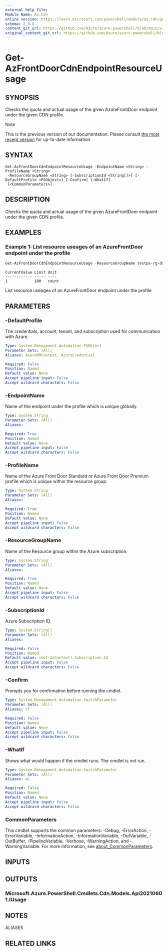 ```yaml
---
external help file:
Module Name: Az.Cdn
online version: https://learn.microsoft.com/powershell/module/az.cdn/get-azfrontdoorcdnendpointresourceusage
schema: 2.0.0
content_git_url: https://github.com/Azure/azure-powershell/blob/main/src/Cdn/help/Get-AzFrontDoorCdnEndpointResourceUsage.md
original_content_git_url: https://github.com/Azure/azure-powershell/blob/main/src/Cdn/help/Get-AzFrontDoorCdnEndpointResourceUsage.md
---
```


# Get-AzFrontDoorCdnEndpointResourceUsage

## SYNOPSIS
Checks the quota and actual usage of the given AzureFrontDoor endpoint under the given CDN profile.

> [!NOTE]
>This is the previous version of our documentation. Please consult [the most recent version](/powershell/module/az.cdn/get-azfrontdoorcdnendpointresourceusage) for up-to-date information.

## SYNTAX

```
Get-AzFrontDoorCdnEndpointResourceUsage -EndpointName <String> -ProfileName <String>
 -ResourceGroupName <String> [-SubscriptionId <String[]>] [-DefaultProfile <PSObject>] [-Confirm] [-WhatIf]
 [<CommonParameters>]
```

## DESCRIPTION
Checks the quota and actual usage of the given AzureFrontDoor endpoint under the given CDN profile.

## EXAMPLES

### Example 1: List resource useages of an AzureFrontDoor endpoint under the profile
```powershell
Get-AzFrontDoorCdnEndpointResourceUsage -ResourceGroupName testps-rg-da16jm -ProfileName fdp-v542q6 -EndpointName end001
```

```output
CurrentValue Limit Unit
------------ ----- ----
1            100   count
```

List resource useages of an AzureFrontDoor endpoint under the profile

## PARAMETERS

### -DefaultProfile
The credentials, account, tenant, and subscription used for communication with Azure.

```yaml
Type: System.Management.Automation.PSObject
Parameter Sets: (All)
Aliases: AzureRMContext, AzureCredential

Required: False
Position: Named
Default value: None
Accept pipeline input: False
Accept wildcard characters: False
```

### -EndpointName
Name of the endpoint under the profile which is unique globally.

```yaml
Type: System.String
Parameter Sets: (All)
Aliases:

Required: True
Position: Named
Default value: None
Accept pipeline input: False
Accept wildcard characters: False
```

### -ProfileName
Name of the Azure Front Door Standard or Azure Front Door Premium profile which is unique within the resource group.

```yaml
Type: System.String
Parameter Sets: (All)
Aliases:

Required: True
Position: Named
Default value: None
Accept pipeline input: False
Accept wildcard characters: False
```

### -ResourceGroupName
Name of the Resource group within the Azure subscription.

```yaml
Type: System.String
Parameter Sets: (All)
Aliases:

Required: True
Position: Named
Default value: None
Accept pipeline input: False
Accept wildcard characters: False
```

### -SubscriptionId
Azure Subscription ID.

```yaml
Type: System.String[]
Parameter Sets: (All)
Aliases:

Required: False
Position: Named
Default value: (Get-AzContext).Subscription.Id
Accept pipeline input: False
Accept wildcard characters: False
```

### -Confirm
Prompts you for confirmation before running the cmdlet.

```yaml
Type: System.Management.Automation.SwitchParameter
Parameter Sets: (All)
Aliases: cf

Required: False
Position: Named
Default value: None
Accept pipeline input: False
Accept wildcard characters: False
```

### -WhatIf
Shows what would happen if the cmdlet runs.
The cmdlet is not run.

```yaml
Type: System.Management.Automation.SwitchParameter
Parameter Sets: (All)
Aliases: wi

Required: False
Position: Named
Default value: None
Accept pipeline input: False
Accept wildcard characters: False
```

### CommonParameters
This cmdlet supports the common parameters: -Debug, -ErrorAction, -ErrorVariable, -InformationAction, -InformationVariable, -OutVariable, -OutBuffer, -PipelineVariable, -Verbose, -WarningAction, and -WarningVariable. For more information, see [about_CommonParameters](http://go.microsoft.com/fwlink/?LinkID=113216).

## INPUTS

## OUTPUTS

### Microsoft.Azure.PowerShell.Cmdlets.Cdn.Models.Api20210601.IUsage

## NOTES

ALIASES

## RELATED LINKS

